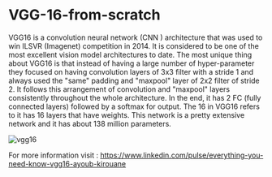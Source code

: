# VGG-16-from-scratch
VGG16 is a convolution neural network (CNN ) architecture that was used to win ILSVR (Imagenet) competition in 2014. It is considered to be one of the most excellent vision model architectures to date. The most unique thing about VGG16 is that instead of having a large number of hyper-parameter they focused on having convolution layers of 3x3 filter with a stride 1 and always used the "same" padding and "maxpool" layer of 2x2 filter of stride 2. It follows this arrangement of convolution and "maxpool" layers consistently throughout the whole architecture. In the end, it has 2 FC (fully connected layers) followed by a softmax for output. The 16 in VGG16 refers to it has 16 layers that have weights. This network is a pretty extensive network and it has about 138 million parameters.

![vgg16](https://user-images.githubusercontent.com/99510125/204149993-b35003a2-03c8-43d4-99e7-01e73b36d560.png)


For more information visit : https://www.linkedin.com/pulse/everything-you-need-know-vgg16-ayoub-kirouane
